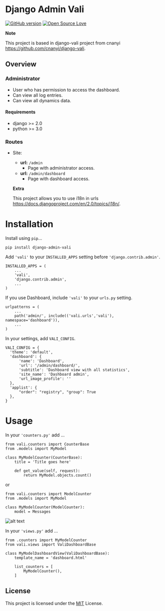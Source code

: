 # Django Admin Vali  

[![GitHub version](https://d25lcipzij17d.cloudfront.net/badge.svg?id=gh&type=6&v=0.1.3&x2=0)](https://pypi.org/project/django-admin-vali/)
[![Open Source Love](https://badges.frapsoft.com/os/mit/mit.svg?v=102)](https://github.com/JchJ/Vali-Django-Admin/blob/master/LICENSE)

**Note**

This project is based in django-vali project from cnanyi  
https://github.com/cnanyi/django-vali.

## Overview  

### Administrator
  * User who has permission to access the dashboard.
  * Can view all log entries.
  * Can view all dynamics data.

#### Requirements
  * django >= 2.0
  * python >= 3.0  

### Routes
* Site:
  * **url:** ```/admin```
    * Page with administrator access.
  * **url:** ```/admin/dashboard```
    * Page with dashboard access.

  **Extra**

  This project allows you to use i18n in urls
  https://docs.djangoproject.com/en/2.0/topics/i18n/.
 
# Installation

Install using `pip`...

    pip install django-admin-vali

Add `'vali'` to your `INSTALLED_APPS` setting before `'django.contrib.admin'`.

    INSTALLED_APPS = (
        ...
        'vali',
        'django.contrib.admin',
        ...
    )  

If you use Dashboard, include `'vali'` to your `urls.py` setting.

    urlpatterns = (
        ...
        path('admin/', include(('vali.urls','vali'), namespace='dashboard')),
        ...
    )

In your settings, add `VALI_CONFIG`.

    VALI_CONFIG = {
      'theme': 'default',
      'dashboard': {
          'name': 'Dashboard',
          'url': '/admin/dashboard/',
          'subtitle': 'Dashboard view with all statistics',
          'site_name': 'Dashboard admin',
          'url_image_profile': ''
      },
      'applist': {
          "order": "registry", "group": True
      },
    }  
  
# Usage

In your `'counters.py'` add ...

    from vali.counters import CounterBase
    from .models import MyModel

    class MyModelCounter(CounterBase):
        title = 'Title goes here'

        def get_value(self, request):
            return MyModel.objects.count()  

or  

    from vali.counters import ModelCounter
    from .models import MyModel

    class MyModelCounter(ModelCounter):
        model = Messages  

![alt text](/vali/static/img/counter.png)

In your `'views.py'` add ...

    from .counters import MyModelCounter
    from vali.views import ValiDashboardBase

    class MyModelDashboardView(ValiDashboardBase):
        template_name = 'dashboard.html'

        list_counters = [
            MyModelCounter(),
        ]   

License
--------
This project is licensed under the [MIT](LICENSE) License.
